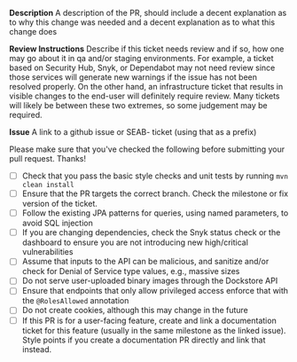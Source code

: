 **Description**
A description of the PR, should include a decent explanation as to why this change was needed and a decent explanation as to what this change does

**Review Instructions**
Describe if this ticket needs review and if so, how one may go about it in qa and/or staging environments.
For example, a ticket based on Security Hub, Snyk, or Dependabot may not need review since those services 
will generate new warnings if the issue has not been resolved properly. On the other hand, an infrastructure
ticket that results in visible changes to the end-user will definitely require review. 
Many tickets will likely be between these two extremes, so some judgement may be required.

**Issue**
A link to a github issue or SEAB- ticket (using that as a prefix)

Please make sure that you've checked the following before submitting your pull request. Thanks!

- [ ] Check that you pass the basic style checks and unit tests by running `mvn clean install`
- [ ] Ensure that the PR targets the correct branch. Check the milestone or fix version of the ticket.
- [ ] Follow the existing JPA patterns for queries, using named parameters, to avoid SQL injection
- [ ] If you are changing dependencies, check the Snyk status check or the dashboard to ensure you are not introducing new high/critical vulnerabilities
- [ ] Assume that inputs to the API can be malicious, and sanitize and/or check for Denial of Service type values, e.g., massive sizes
- [ ] Do not serve user-uploaded binary images through the Dockstore API
- [ ] Ensure that endpoints that only allow privileged access enforce that with the `@RolesAllowed` annotation
- [ ] Do not create cookies, although this may change in the future
- [ ] If this PR is for a user-facing feature, create and link a documentation ticket for this feature (usually in the same milestone as the linked issue). Style points if you create a documentation PR directly and link that instead. 

